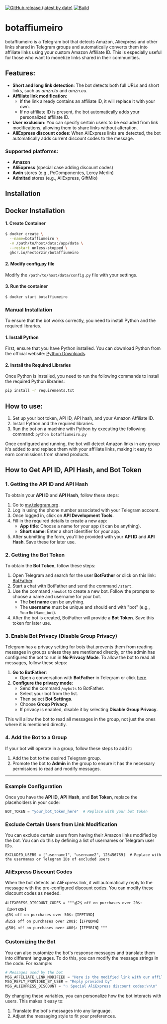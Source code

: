 [![GitHub release (latest by date)](https://img.shields.io/github/v/release/hectorzin/botaffiumeiro)](https://github.com/hectorzin/botaffiumeiro/releases)
[![Build](https://img.shields.io/github/actions/workflow/status/hectorzin/botaffiumeiro/deploy.yml)](https://github.com/hectorzin/botaffiumeiro/actions/workflows/deploy.yml)

# botaffiumeiro

botaffiumeiro is a Telegram bot that detects Amazon, Aliexpress and other links shared in Telegram groups and automatically converts them into affiliate links using your custom Amazon Affiliate ID. This is especially useful for those who want to monetize links shared in their communities.

## Features:

- **Short and long link detection**: The bot detects both full URLs and short links, such as *amzn.to* and *amzn.eu*.
- **Affiliate link modification**: 
  - If the link already contains an affiliate ID, it will replace it with your own.
  - If no affiliate ID is present, the bot automatically adds your personalized affiliate ID.
- **User exclusion**: You can specify certain users to be excluded from link modifications, allowing them to share links without alteration.
- **AliExpress discount codes**: When AliExpress links are detected, the bot automatically adds current discount codes to the message.

### Supported platforms:

- **Amazon**
- **AliExpress** (special case adding discount codes)
- **Awin** stores (e.g., PcComponentes, Leroy Merlin)
- **Admitad** stores (e.g., AliExpress, GiftMio)

## Installation

## Docker Installation

#### 1. Create Container

```bash
$ docker create \
  --name=botaffiumeiro \
  -v /path/to/host/data:/app/data \
  --restart unless-stopped \
  ghcr.io/hectorzin/botaffiumeiro
```

#### 2. Modify config.py file

Modify the `/path/to/host/data/config.py` file with your settings.

#### 3. Run the container

```bash
$ docker start botaffiumeiro
```

### Manual Installation

To ensure that the bot works correctly, you need to install Python and the required libraries.

#### 1. Install Python

First, ensure that you have Python installed. You can download Python from the official website: [Python Downloads](https://www.python.org/downloads/).

#### 2. Install the Required Libraries

Once Python is installed, you need to run the following commands to install the required Python libraries:

```bash
pip install -r requirements.txt
```

## How to use:

1. Set up your bot token, API ID, API hash, and your Amazon Affiliate ID.
2. Install Python and the required libraries.
3. Run the bot on a machine with Python by executing the following command: `python botaffiumeiro.py`

Once configured and running, the bot will detect Amazon links in any group it's added to and replace them with your affiliate links, making it easy to earn commissions from shared products.

## How to Get API ID, API Hash, and Bot Token

### 1. Getting the API ID and API Hash

To obtain your **API ID** and **API Hash**, follow these steps:

1. Go to [my.telegram.org](https://my.telegram.org).
2. Log in using the phone number associated with your Telegram account.
3. Once logged in, click on **API Development Tools**.
4. Fill in the required details to create a new app:
   - **App title**: Choose a name for your app (it can be anything).
   - **Short name**: Enter a short identifier for your app.
5. After submitting the form, you'll be provided with your **API ID** and **API Hash**. Save these for later use.

### 2. Getting the Bot Token

To obtain the **Bot Token**, follow these steps:

1. Open Telegram and search for the user **BotFather** or click on this link: [BotFather](https://t.me/BotFather).
2. Start a chat with BotFather and send the command `/start`.
3. Use the command `/newbot` to create a new bot. Follow the prompts to choose a name and username for your bot.
   - The **bot name** can be anything.
   - The **username** must be unique and should end with "bot" (e.g., `YourBotName_bot`).
4. After the bot is created, BotFather will provide a **Bot Token**. Save this token for later use.

### 3. Enable Bot Privacy (Disable Group Privacy)

Telegram has a privacy setting for bots that prevents them from reading messages in groups unless they are mentioned directly, or the admin has configured the bot to run in **No Privacy Mode**. To allow the bot to read all messages, follow these steps:

1. **Go to BotFather**:
   - Open a conversation with **BotFather** in Telegram or click [here](https://t.me/BotFather).
2. **Configure the privacy mode**:
   - Send the command `/mybots` to BotFather.
   - Select your bot from the list.
   - Then select **Bot Settings**.
   - Choose **Group Privacy**.
   - If privacy is enabled, disable it by selecting **Disable Group Privacy**.

This will allow the bot to read all messages in the group, not just the ones where it is mentioned directly.

### 4. Add the Bot to a Group

If your bot will operate in a group, follow these steps to add it:

1. Add the bot to the desired Telegram group.
2. Promote the bot to **Admin** in the group to ensure it has the necessary permissions to read and modify messages.

---

### Example Configuration

Once you have the **API ID**, **API Hash**, and **Bot Token**, replace the placeholders in your code:

```python
BOT_TOKEN = "your_bot_token_here"  # Replace with your bot token
```

### Exclude Certain Users from Link Modification

You can exclude certain users from having their Amazon links modified by the bot. You can do this by defining a list of usernames or Telegram user IDs.

```
EXCLUDED_USERS = ["username1", "username2", 123456789]  # Replace with the usernames or Telegram IDs of excluded users
```

### AliExpress Discount Codes

When the bot detects an AliExpress link, it will automatically reply to the message with the pre-configured discount codes. You can modify these discount codes as needed.

```
ALIEXPRESS_DISCOUNT_CODES = """💰2$ off on purchases over 20$:【IFPTKOH】
💰5$ off on purchases over 50$:【IFPT35D】
💰25$ off on purchases over 200$:【IFPQDMH】
💰50$ off on purchases over 400$:【IFP5RIN】"""
```

### Customizing the Bot

You can also customize the bot's response messages and translate them into different languages. To do this, you can modify the message strings in the code. For example:

```python
# Messages used by the bot
MSG_AFFILIATE_LINK_MODIFIED = "Here is the modified link with our affiliate program:"
MSG_REPLY_PROVIDED_BY_USER = "Reply provided by"
MSG_ALIEXPRESS_DISCOUNT = "💥 Special AliExpress discount codes:\n\n"
```

By changing these variables, you can personalize how the bot interacts with users. This makes it easy to:

1. Translate the bot's messages into any language.
2. Adjust the messaging style to fit your preferences.